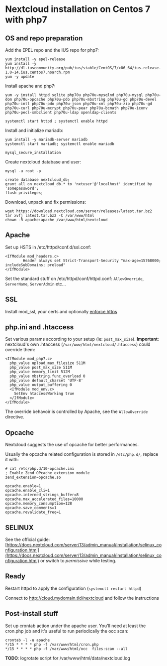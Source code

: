 # Nextcloud installation on Centos 7 with php7

## OS and repo preparation

Add the EPEL repo and the IUS repo for php7:

```
yum install -y epel-release
yum install -y http://dl.iuscommunity.org/pub/ius/stable/CentOS/7/x86_64/ius-release-1.0-14.ius.centos7.noarch.rpm
yum -y update
```

Install apache and php7:

```
yum -y install httpd sqlite php70u php70u-mysqlnd php70u-mysql php70u-dom php70u-opcache php70u-pdo php70u-mbstring php70u-gd php70u-devel php70u-intl php70u-pdo php70u-json php70u-xml php70u-zip php70u-gd  php70u-curl php70u-mcrypt php70u-pear php70u-bcmath php70u-iconv php70u-pecl-smbclient php70u-ldap openldap-clients

systemctl start httpd ; systemctl enable httpd
```

Install and initialize mariadb:

```
yum install -y mariadb-server mariadb
systemctl start mariadb; systemctl enable mariadb

mysql_secure_installation
```

Create nextcloud database and user:
```
mysql -u root -p

create database nextcloud_db;
grant all on nextcloud_db.* to 'nxtuser'@'localhost' identified by 'somepassword';
flush privileges;
```


Download, unpack and fix permissions:
```
wget https://download.nextcloud.com/server/releases/latest.tar.bz2
tar xvfj latest.tar.bz2 -C /var/www/html
chown -R apache:apache /var/www/html/nextcloud
```


## Apache 

Set up HSTS in /etc/httpd/conf.d/ssl.conf:

```
<IfModule mod_headers.c>
        Header always set Strict-Transport-Security "max-age=15768000; includeSubDomains; preload"
</IfModule>
```

Set the standard stuff on /etc/httpd/conf/httpd.conf: `AllowOverride`, `ServerName`, `ServerAdmin` etc...


## SSL

Install mod_ssl, your certs and optionally [enforce https](https://github.com/Simone-Zabberoni/misc-one-liners/blob/master/APACHE.md)


## php.ini and .htaccess

Set various params according to your setup (ie: `post_max_size`).
**Important**: nextcloud's own .htaccess (`/var/www/html/nextcloud/.htaccess`) could override them:

```
<IfModule mod_php7.c>
  php_value upload_max_filesize 511M
  php_value post_max_size 511M
  php_value memory_limit 512M
  php_value mbstring.func_overload 0
  php_value default_charset 'UTF-8'
  php_value output_buffering 0
  <IfModule mod_env.c>
    SetEnv htaccessWorking true
  </IfModule>
</IfModule>
```

The override behavoir is controlled by Apache, see the `AllowOverride` directive.



## Opcache

Nextcloud suggests the use of opcache for better performances.

Usually the opcache related configuration is stored in `/etc/php.d/`, replace it with:

```
# cat /etc/php.d/10-opcache.ini
; Enable Zend OPcache extension module
zend_extension=opcache.so

opcache.enable=1
opcache.enable_cli=1
opcache.interned_strings_buffer=8
opcache.max_accelerated_files=10000
opcache.memory_consumption=128
opcache.save_comments=1
opcache.revalidate_freq=1
```

## SELINUX

See the official guide: 
[https://docs.nextcloud.com/server/13/admin_manual/installation/selinux_configuration.html](https://docs.nextcloud.com/server/13/admin_manual/installation/selinux_configuration.html) or switch to *permissive* while testing.




## Ready

Restart httpd to apply the configuration (`systemctl restart httpd`)

Connect to http://cloud.mydomain.tld/nextcloud and follow the instructions


## Post-install  stuff

Set up crontab action under the apache user. 
You'll need at least the cron.php job and it's useful to run periodically the occ scan:
```
crontab -l -u apache
*/15 * * * * php -f /var/www/html/cron.php
*/15 * * * * php -f /var/www/html/occ  files:scan --all
```

**TODO**: logrotate script for /var/www/html/data/nextcloud.log






